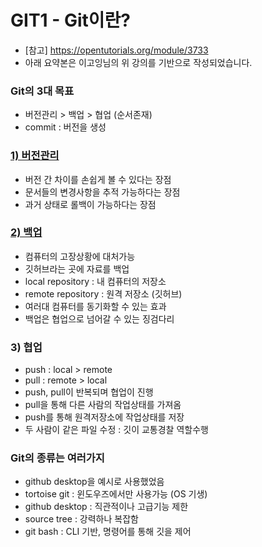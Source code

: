 ﻿# GIT1 - Git이란?

- [참고] <https://opentutorials.org/module/3733>
- 아래 요약본은 이고잉님의 위 강의를 기반으로 작성되었습니다. 

### Git의 3대 목표
- 버전관리 > 백업 > 협업 (순서존재)
- commit : 버전을 생성

### [1) 버전관리](https://github.com/DustinYook/Course_Git/blob/master/Git2.md)
- 버전 간 차이를 손쉽게 볼 수 있다는 장점
- 문서들의 변경사항을 추적 가능하다는 장점
- 과거 상태로 롤백이 가능하다는 장점

### [2) 백업](https://github.com/DustinYook/Course_Git/blob/master/Git3.md)
- 컴퓨터의 고장상황에 대처가능
- 깃허브라는 곳에 자료를 백업
- local repository : 내 컴퓨터의 저장소
- remote repository : 원격 저장소 (깃허브)
- 여러대 컴퓨터를 동기화할 수 있는 효과
- 백업은 협업으로 넘어갈 수 있는 징검다리

### 3) 협업
- push : local > remote
- pull : remote > local
- push, pull이 반복되며 협업이 진행
- pull을 통해 다른 사람의 작업상태를 가져옴
- push를 통해 원격저장소에 작업상태를 저장
- 두 사람이 같은 파일 수정 : 깃이 교통경찰 역할수행

### Git의 종류는 여러가지
- github desktop을 예시로 사용했었음
- tortoise git : 윈도우즈에서만 사용가능 (OS 기생)
- github desktop : 직관적이나 고급기능 제한
- source tree : 강력하나 복잡함
- git bash : CLI 기반, 명령어를 통해 깃을 제어
